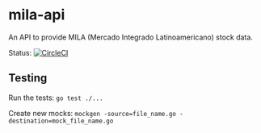 # mila-api

An API to provide MILA (Mercado Integrado Latinoamericano) stock data.

Status: [![CircleCI](https://circleci.com/gh/julianespinel/mila-api.svg?style=svg&circle-token=65f92f8bd064930b35681d97f699bf2707f10d3e)](https://circleci.com/gh/julianespinel/mila-api)

## Testing

Run the tests: `go test ./...`

Create new mocks: `mockgen -source=file_name.go -destination=mock_file_name.go`
